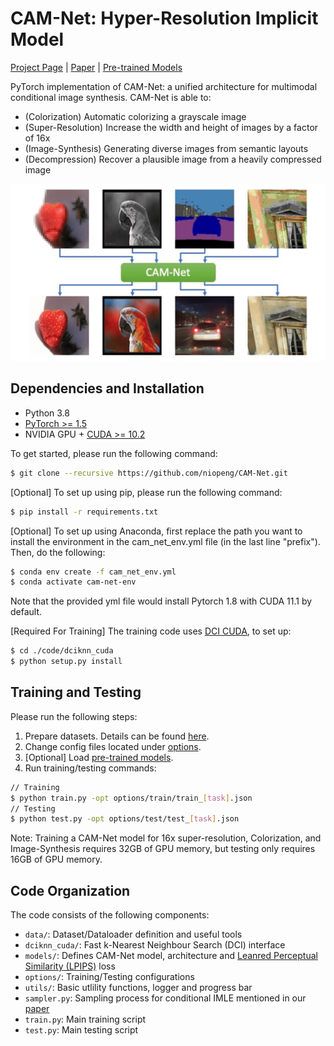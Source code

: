 # CAM-Net: Hyper-Resolution Implicit Model

[Project Page][project] | [Paper][paper] | [Pre-trained Models](/experiments/pretrained_models)

PyTorch implementation of CAM-Net: a unified architecture for multimodal conditional image synthesis.
CAM-Net is able to:

- (Colorization) Automatic colorizing a grayscale image
- (Super-Resolution) Increase the width and height of images by a factor of 16x
- (Image-Synthesis) Generating diverse images from semantic layouts
- (Decompression) Recover a plausible image from a heavily compressed image

![Alt Text](../website/teaser.gif)
## Dependencies and Installation

- Python 3.8
- [PyTorch >= 1.5](https://pytorch.org)
- NVIDIA GPU + [CUDA >= 10.2](https://developer.nvidia.com/cuda-downloads)

To get started, please run the following command:
```sh
$ git clone --recursive https://github.com/niopeng/CAM-Net.git
```

[Optional] To set up using pip, please run the following command:
```sh
$ pip install -r requirements.txt
```
[Optional] To set up using Anaconda, first replace the path you want to install the environment in the cam_net_env.yml file (in the last line "prefix").
Then, do the following:
```sh
$ conda env create -f cam_net_env.yml
$ conda activate cam-net-env
```
Note that the provided yml file would install Pytorch 1.8 with CUDA 11.1 by default.

[Required For Training] The training code uses [DCI CUDA][dci], to set up:
```sh
$ cd ./code/dciknn_cuda
$ python setup.py install
```

## Training and Testing
Please run the following steps:
1. Prepare datasets. Details can be found [here](/code/data).
2. Change config files located under [options](/code/options).
3. [Optional] Load [pre-trained models](/experiments/pretrained_models).
4. Run training/testing commands:
```sh
// Training
$ python train.py -opt options/train/train_[task].json
// Testing
$ python test.py -opt options/test/test_[task].json
```
Note: Training a CAM-Net model for 16x super-resolution, Colorization, and Image-Synthesis requires 32GB of GPU memory, but testing only requires 16GB of GPU memory.


## Code Organization
The code consists of the following components:
- `data/`: Dataset/Dataloader definition and useful tools
- `dciknn_cuda/`: Fast k-Nearest Neighbour Search (DCI) interface
- `models/`: Defines CAM-Net model, architecture and [Leanred Perceptual Similarity (LPIPS)](https://github.com/richzhang/PerceptualSimilarity) loss
- `options/`: Training/Testing configurations
- `utils/`: Basic utlility functions, logger and progress bar
- `sampler.py`: Sampling process for conditional IMLE mentioned in our [paper][paper]
- `train.py`: Main training script
- `test.py`: Main testing script

[project]:https://niopeng.github.io/CAM-Net/
[paper]: https://arxiv.org/abs/2106.09015
[pretrain]: https://github.com/niopeng/CAM-Net/tree/main/experiments/pretrained_models
[options]:https://github.com/niopeng/CAM-Net/tree/main/code/options
[data]:https://github.com/niopeng/CAM-Net/tree/main/code/data
[dci]:https://github.com/niopeng/dciknn_cuda
